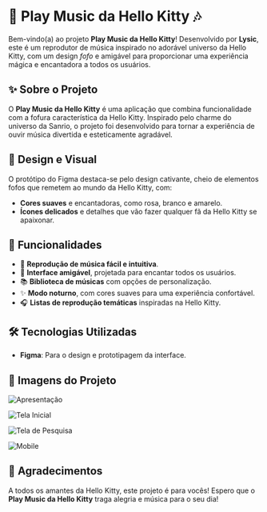# 🎀 Play Music da Hello Kitty 🎶
 
Bem-vindo(a) ao projeto **Play Music da Hello Kitty**! Desenvolvido por **Lysic**, este é um reprodutor de música inspirado no adorável universo da Hello Kitty, com um design *fofo* e amigável para proporcionar uma experiência mágica e encantadora a todos os usuários.
 
## ✨ Sobre o Projeto
 
O **Play Music da Hello Kitty** é uma aplicação que combina funcionalidade com a fofura característica da Hello Kitty. Inspirado pelo charme do universo da Sanrio, o projeto foi desenvolvido para tornar a experiência de ouvir música divertida e esteticamente agradável.
 
## 🎨 Design e Visual
 
O protótipo do Figma destaca-se pelo design cativante, cheio de elementos fofos que remetem ao mundo da Hello Kitty, com:
 
- **Cores suaves** e encantadoras, como rosa, branco e amarelo.
- **Ícones delicados** e detalhes que vão fazer qualquer fã da Hello Kitty se apaixonar.
 
## 🚀 Funcionalidades
 
- 🎵 **Reprodução de música fácil e intuitiva**.
- 🎀 **Interface amigável**, projetada para encantar todos os usuários.
- 📚 **Biblioteca de músicas** com opções de personalização.
- ✨ **Modo noturno**, com cores suaves para uma experiência confortável.
- 🎧 **Listas de reprodução temáticas** inspiradas na Hello Kitty.
 
## 🛠️ Tecnologias Utilizadas
 
- **Figma**: Para o design e prototipagem da interface.
 
## 📸 Imagens do Projeto

![Apresentação](https://github.com/user-attachments/assets/272486df-9b89-42aa-b326-c7e5edcc010c)

![Tela Inicial](https://github.com/user-attachments/assets/2b12dc10-195d-4e08-93bc-57291c716915)

![Tela de Pesquisa](https://github.com/user-attachments/assets/034f8eb1-d2ec-41e6-a880-92d1cc186a18)

![Mobile](https://github.com/user-attachments/assets/0f72277a-c5d2-465f-8977-4a4f4df9062c)

## 💖 Agradecimentos
 
A todos os amantes da Hello Kitty, este projeto é para vocês! Espero que o **Play Music da Hello Kitty** traga alegria e música para o seu dia!
